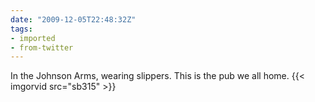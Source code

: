 ```yaml
---
date: "2009-12-05T22:48:32Z"
tags:
- imported
- from-twitter
---
```

In the Johnson Arms, wearing slippers. This is the pub we all home. {{< imgorvid src="sb315" >}}
